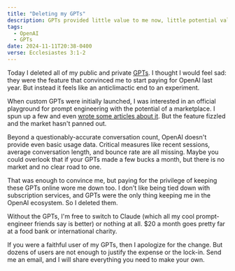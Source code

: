 ```yaml
---
title: "Deleting my GPTs"
description: GPTs provided little value to me now, little potential value in the future, and were the only thing locking me in my Open AI subscription.
tags:
  - OpenAI
  - GPTs
date: 2024-11-11T20:38-0400
verse: Ecclesiastes 3:1-2
---
```


Today I deleted all of my public and private [GPTs](https://openai.com/index/introducing-gpts/). I thought I would feel sad: they were the feature that convinced me to start paying for OpenAI last year. But instead it feels like an anticlimactic end to an experiment.

When custom GPTs were initially launched, I was interested in an official playground for prompt engineering with the potential of a marketplace. I spun up a few and even [wrote some articles about it](/tags/gpts). But the feature fizzled and the market hasn't panned out.

Beyond a questionably-accurate conversation count, OpenAI doesn't provide even basic usage data. Critical measures like recent sessions, average conversation length, and bounce rate are all missing. Maybe you could overlook that if your GPTs made a few bucks a month, but there is no market and no clear road to one.

That was enough to convince me, but paying for the privilege of keeping these GPTs online wore me down too. I don't like being tied down with subscription services, and GPTs were the only thing keeping me in the OpenAI ecosystem. So I deleted them.

Without the GPTs, I'm free to switch to Claude (which all my cool prompt-engineer friends say is better) or nothing at all. $20 a month goes pretty far at a food bank or international charity.

If you were a faithful user of my GPTs, then I apologize for the change. But dozens of users are not enough to justify the expense or the lock-in. Send me an email, and I will share everything you need to make your own.
